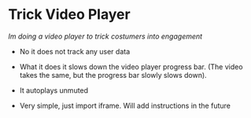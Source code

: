 # Trick Video Player

*Im doing a video player to trick costumers into engagement*

- No it does not track any user data
- What it does it slows down the video player progress bar. (The video takes the same, but the progress bar slowly slows down).
- It autoplays unmuted

- Very simple, just import iframe. Will add instructions in the future